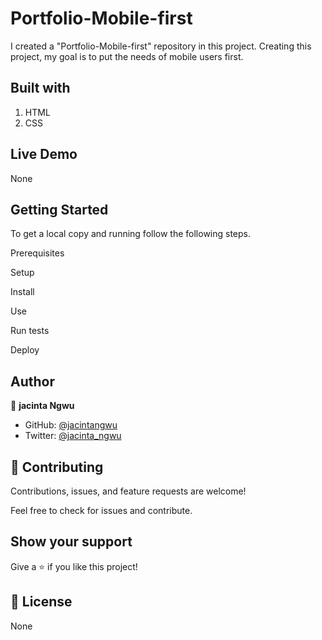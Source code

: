 # Portfolio-Mobile-first
I created a "Portfolio-Mobile-first" repository in this project. Creating this project, my goal is to put the needs of mobile users first.

## Built with
1. HTML
2. CSS

## Live Demo
None

## Getting Started

To get a local copy and running follow the following steps.

Prerequisites

Setup

Install

Use

Run tests

Deploy

## Author

👤 **jacinta Ngwu**

- GitHub: [@jacintangwu](https://github.com/JacintaNgwu/Hello-World.git)
- Twitter: [@jacinta_ngwu](https://twitter.com/jacinta_ngwu)



## 🤝 Contributing

Contributions, issues, and feature requests are welcome!

Feel free to check for issues and contribute.

## Show your support

Give a ⭐️ if you like this project!


## 📝 License

None


